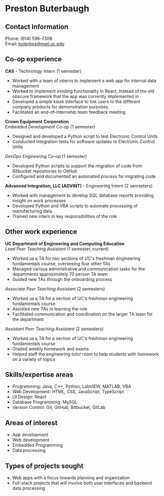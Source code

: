 # Preston Buterbaugh

## Contact Information
Phone: (614) 596-7308  
Email: [buterbps@mail.uc.edu](mailto:buterbps@mail.uc.edu)

## Co-op experience
**CAS** - Technology Intern (1 semester)
+ Worked with a team of interns to implement a web app for internal data management
+ Worked to implement existing functionality in React, instead of the old obscure framework that the app was currently implemented in
+ Developed a simple kiosk interface to link users to the different company products for demonstration purposes
+ Facilitated an end-of-internship team feedback meeting

**Crown Equipment Corporation**  
*Embedded Development Co-op* (1 semester)
+ Designed and developed a Python script to test Electronic Control Units
+ Conducted integration tests for software updates to Electronic Control Units

*DevOps Engineering Co-op* (1 semester)
+ Developed Python scripts to support the migration of code from Bitbucket repositories to GitHub
+ Configured and documented an automated process for migrating code

**Advanced Integration, LLC (ADVINT)** - Engineering Intern (2 semseters)
+ Worked with management to develop SQL database reports providing insight on work processes
+ Developed Python and VBA scripts to automate processing of manufacturing data
+ Trained new intern in key responsibilities of the role

## Other work experience
**UC Department of Engineering and Computing Education**  
*Lead Peer Teaching Assistant* (1 semester, current)
+ Worked as a TA for two sections of UC's freshman engineering fundamentals course, overseeing four other TAs
+ Managed various administrative and communication tasks for the departments approximately 70 person TA team
+ Guided new TAs through the onboarding process

*Associate Peer Teaching Assistant* (2 semesters)
+ Worked as a TA for a section of UC's freshman engineering fundamentals course
+ Assisted new TAs in learning the role
+ Facilitated communication and coordination on the larger TA team for the department

*Assistant Peer Teaching Assistant* (2 semesters)
+ Worked as a TA for a section of UC's freshman engineering fundamentals course
+ Graded weekly homework and exams
+ Helped staff the engineering tutor room to help students with homework on a variety of topics

## Skills/expertise areas
+ Programming: Java, C++, Python, LabVIEW, MATLAB, VBA
+ Web Development: HTML, CSS, JavaScript, TypeScript
+ UI Design: React
+ Database Programming: MySQL
+ Version Control: Git, GitHub, Bitbucket, GitLab

## Areas of interest
+ App development
+ Web development
+ Embedded Programming
+ Data processing

## Types of projects sought
+ Web apps with a focus towards planning and organization
+ Full-stack projects that will involve both user interfaces and backend data processing